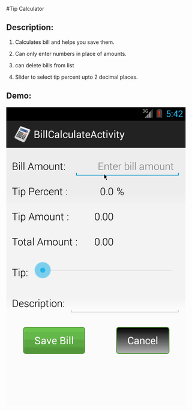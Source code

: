 #Tip Calculator

## Description:

1. Calculates bill and helps you save them.

2. Can only enter numbers in place of amounts.

3. can delete bills from list

4. Slider to select tip percent upto 2 decimal places.

## Demo:

![demo](screenshots/tip_calculator.gif)
